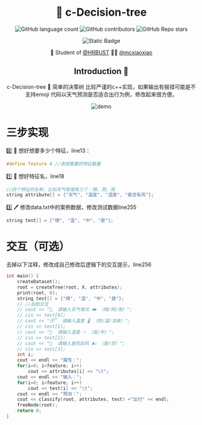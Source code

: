 
<div align=center>

# 🌳 c-Decision-tree
 
![GitHub language count](https://img.shields.io/github/languages/count/mcxiaoxiao/c-Decision-tree)
![GitHub contributors](https://img.shields.io/github/contributors/mcxiaoxiao/c-Decision-tree)
![GitHub Repo stars](https://img.shields.io/github/stars/mcxiaoxiao/c-Decision-tree)
</br>

![Static Badge](https://img.shields.io/badge/c++-blue)

:school: Student of [@HRBUST](hrbust.edu.cn)
:man_technologist: [@mcxiaoxiao](https://github.com/mcxiaoxiao)

## Introduction :raised_hands:




c-Decision-tree 🌳 简单的决策树
比较严谨的c++实现，如果输出有报错可能是不支持emoji
代码以天气预测是否适合出行为例，修改起来很方便。


 ![demo](https://github.com/mcxiaoxiao/c-Decision-tree/blob/master/demo.png)

</div>
 
 
# 三步实现

0️⃣ 🤔 想好想要多少个特征，line13：
```c++
#define feature 4 //改成需要的特征数量
```

1️⃣ 🤔 想好特征名，line18
```c++
//四个特征的名称，比如天气取值有三个：晴，阴，雨 
string attribute[] = {"天气", "温度", "湿度", "是否有风"};
```

3️⃣ 🖊 修改data.txt中的案例数据，修改测试数据line255
```c++
string test[] = {"晴", "温", "中", "是"};
```

 
# 交互（可选）
去掉以下注释，修改成自己修改后逻辑下的交互提示，line256
```c++
int main() {	
	createDataset();
	root = createTree(root, X, attributes);
	print(root, 0);
	string test[] = {"晴", "温", "中", "是"};
    // //自助交互
    // cout << "👋  请输入天气情况 ☁️ （晴/阴/雨）";
    // cin >> test[0];
    // cout << "😴  请输入温度 🌡️ （热/温/凉爽）";
    // cin >> test[1];
    // cout << "🌁  请输入湿度 💦 （高/中）";
    // cin >> test[2];
    // cout << "🚗  请输入是否刮风 🌬 （是/否）";
    // cin >> test[3];
	int i;
	cout << endl << "属性：";
	for(i=0; i<feature; i++)
		cout << attributes[i] << "\t";
	cout << endl << "输入：";
	for(i=0; i<feature; i++)
		cout << test[i] << "\t";
	cout << endl << "预测：";
	cout << classify(root, attributes, test) +"出行" << endl;
	freeNode(root);
	return 0;
}
```
